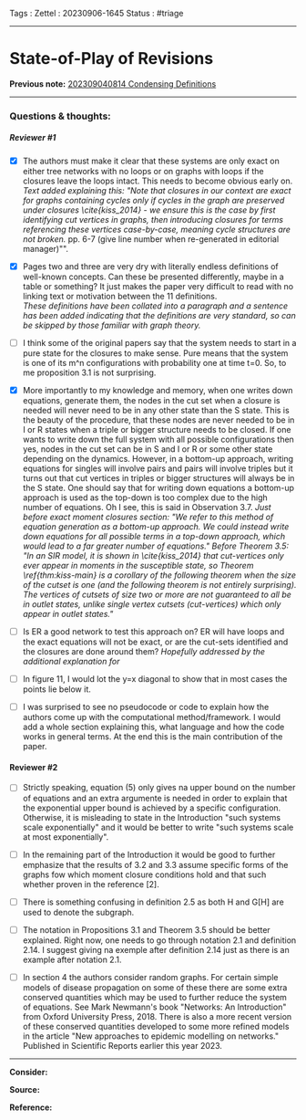 Tags :
Zettel :  20230906-1645
Status : #triage 

-----

# State-of-Play of Revisions

**Previous note:** [202309040814 Condensing Definitions](202309040814%20Condensing%20Definitions.md)

-----

### Questions & thoughts:

##### Reviewer #1

 - [x] The authors must make it clear that these systems are only exact on either tree networks with no loops or on graphs with loops if the closures leave the loops intact. This needs to become obvious early on. 
*Text added explaining this: "Note that closures in our context are exact for graphs containing cycles only if cycles in the graph are preserved under closures \cite{kiss_2014} - we ensure this is the case by first identifying cut vertices in graphs, then introducing closures for terms referencing these vertices case-by-case, meaning cycle structures are not broken.* pp. 6-7 (give line number when re-generated in editorial manager)"".
 - [x] Pages two and three are very dry with literally endless definitions of well-known concepts. Can these be presented differently, maybe in a table or something? It just makes the paper very difficult to read with no linking text or motivation between the 11 definitions.  
*These definitions have been collated into a paragraph and a sentence has been added indicating that the definitions are very standard, so can be skipped by those familiar with graph theory.*
 - [ ] I think some of the original papers say that the system needs to start in a pure state for the closures to make sense. Pure means that the system is one of its m^n configurations with probability one at time t=0. So, to me proposition 3.1 is not surprising.  
 - [x] More importantly to my knowledge and memory, when one writes down equations, generate them, the nodes in the cut set when a closure is needed will never need to be in any other state than the S state. This is the beauty of the procedure, that these nodes are never needed to be in I or R states when a triple or bigger structure needs to be closed. If one wants to write down the full system with all possible configurations then yes, nodes in the cut set can be in S and I or R or some other state depending on the dynamics. However, in a bottom-up approach, writing equations for singles will involve pairs and pairs will involve triples but it turns out that cut vertices in triples or bigger structures will always be in the S state. One should say that for writing down equations a bottom-up approach is used as the top-down is too complex due to the high number of equations. Oh I see, this is said in Observation 3.7. 
*Just before exact moment closures section: "We refer to this method of equation generation as a bottom-up approach. We could instead write down equations for all possible terms in a top-down approach, which would lead to a far greater number of equations." Before Theorem 3.5: "In an $SIR$ model, it is shown in \cite{kiss_2014} that cut-vertices only ever appear in moments in the susceptible state, so Theorem \ref{thm:kiss-main} is a corollary of the following theorem when the size of the cutset is one (and the following theorem is not entirely surprising). The vertices of cutsets of size two or more are not guaranteed to all be in outlet states, unlike single vertex cutsets (cut-vertices) which only appear in outlet states."*
 - [ ] Is ER a good network to test this approach on? ER will have loops and the exact equations will not be exact, or are the cut-sets identified and the closures are done around them?
*Hopefully addressed by the additional explanation for*
 - [ ] In figure 11, I would lot the y=x diagonal to show that in most cases the points lie below it.  
 - [ ] I was surprised to see no pseudocode or code to explain how the authors come up with the computational method/framework. I would add a whole section explaining this, what language and how the code works in general terms. At the end this is the main contribution of the paper. 
  
  
#### Reviewer #2
 - [ ] Strictly speaking, equation (5) only gives na upper bound on the number of equations and an extra argumente is needed in order to explain that the exponential upper bound is achieved by a specific configuration. Otherwise, it is misleading to state in the Introduction "such systems scale exponentially" and it would be better to write "such systems scale at most exponentially".  
 - [ ] In the remaining part of the Introduction it would be good to further emphasize that the results of 3.2 and 3.3 assume specific forms of the graphs fow which moment closure conditions hold and that such whether proven in the reference [2].  
 - [ ] There is something confusing in definition 2.5 as both H and G[H] are used to denote the subgraph.  
 - [ ] The notation in Propositions 3.1 and Theorem 3.5 should be better explained. Right now, one needs to go through notation 2.1 and definition 2.14. I suggest giving na exemple after definition 2.14 just as there is an example after notation 2.1.  
 - [ ] In section 4 the authors consider random graphs. For certain simple models of disease propagation on some of these there are some extra conserved quantities which may be used to further reduce the system of equations. See Mark Newmann's book "Networks: An Introduction" from Oxford University Press, 2018. There is also a more recent version of these conserved quantities developed to some more refined models in the article "New approaches to epidemic modelling on networks." Published in Scientific Reports earlier this year 2023.  



-----
 
**Consider:**


**Source:** 


**Reference:** 
